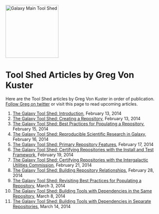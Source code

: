 <div class='center'> <a href='http://toolshed.g2.bx.psu.edu'><img src="/src/images/logos/ToolShed.jpg" alt="Galaxy Main Tool Shed" height="174" /></a> </div>

# Tool Shed Articles by Greg Von Kuster

Here are the Tool Shed articles by Greg Von Kuster in order of publication.  [Follow Greg on twitter](http://twitter.com/greg_vonkuster) or visit this page to read upcoming articles.

1. [The Galaxy Tool Shed: Introduction](http://gregvonkuster.org/galaxy-toolshed-introduction), February 13, 2014
2. [The Galaxy Tool Shed: Creating a Repository](http://gregvonkuster.org/galaxy-toolshed-creating-repository), February 13, 2014
3. [The Galaxy Tool Shed: Best Practices for Populating a Repository](http://gregvonkuster.org/galaxy-toolshed-best-practices-populating-repository), February 15, 2014
4. [The Galaxy Tool Shed: Reproducible Scientific Research in Galaxy](http://gregvonkuster.org/galaxy-toolshed-reproducible-scientific-research), February 16, 2014
5. [The Galaxy Tool Shed: Primary Repository Features](http://gregvonkuster.org/galaxy-toolshed-primary-repository-features), February 17, 2014
6. [The Galaxy Tool Shed: Certifying Repositories with the Install and Test Framework](http://gregvonkuster.org/galaxy-toolshed-certifying-repositories-install-test-framework), February 19, 2014
7. [The Galaxy Tool Shed: Certifying Repositories with the Intergalactic Utilities Commission](http://gregvonkuster.org/galaxy-toolshed-certifying-repositories-intergalactic-utilities-commission), February 21, 2014
8. [The Galaxy Tool Shed: Building Repository Relationships](http://gregvonkuster.org/galaxy-toolshed-building-repository-relationships), February 28, 2014
9. [The Galaxy Tool Shed: Revisiting Best Practices for Populating a Repository](http://gregvonkuster.org/galaxy-toolshed-revisiting-best-practices-populating-repository), March 3, 2014
10. [The Galaxy Tool Shed: Building Tools with Dependencies in the Same Repository](http://gregvonkuster.org/galaxy-toolshed-building-tools-dependencies-repository), March 8, 2014
11. [The Galaxy Tool Shed: Building Tools with Dependencies in Separate Repositories](http://gregvonkuster.org/galaxy-toolshed-building-tools-dependencies-separate-repositories), March 14, 2014

